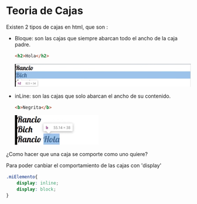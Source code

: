 # Teoria de Cajas

Existen 2 tipos de cajas en html, que son :

* Bloque: son las cajas que siempre abarcan todo el ancho de la caja padre.

  ```html
  <h2>Hola</h2>
  ```

  ![1686703206761](image/teoriadecajas/1686703206761.png)
* inLine: son las cajas que solo abarcan el ancho de su contenido.

  ```html
  <b>Negrita</b>
  ```

  ![1686703237312](image/teoriadecajas/1686703237312.png)

¿Como hacer que una caja se comporte como uno quiere?

Para poder canbiar el comportamiento de las cajas con 'display'

```css
.miElemento{
	display: inline;
	display: block;
}
```

